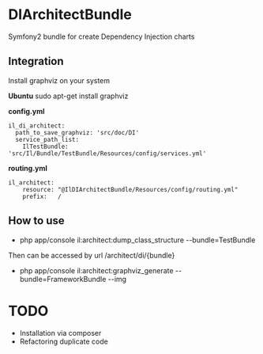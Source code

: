 DIArchitectBundle
=================

Symfony2 bundle for create Dependency Injection charts

Integration
--------
Install graphviz on your system

**Ubuntu**
sudo apt-get install graphviz

**config.yml**
```
il_di_architect:
  path_to_save_graphviz: 'src/doc/DI'
  service_path_list:
    IlTestBundle: 'src/Il/Bundle/TestBundle/Resources/config/services.yml'
```
    
**routing.yml**
```
il_architect:
    resource: "@IlDIArchitectBundle/Resources/config/routing.yml"
    prefix:   /
```
    
How to use
--------
* php app/console il:architect:dump_class_structure --bundle=TestBundle

Then can be accessed by url /architect/di/{bundle}

* php app/console il:architect:graphviz_generate --bundle=FrameworkBundle --img
    
TODO
=================
* Installation via composer
* Refactoring duplicate code


